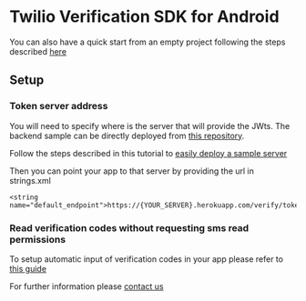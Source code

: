 # Twilio Verification SDK for Android


You can also have a quick start from an empty project following the steps described [here](https://www.twilio.com/docs/guides/twilio-verification-sdk-integration-guide)

## Setup

### Token server address

You will need to specify where is the server that will provide the JWts. 
The backend sample can be directly deployed from [this repository](https://github.com/authy/authy-sdk-backend). 

Follow the steps described in this tutorial to [easily deploy a sample server](https://www.twilio.com/docs/guides/twilio-verification-sdk-integration-guide/integrating-twilio-verification-sdk-using-sample-backend)

Then you can point your app to that server by providing the url in strings.xml

```
<string name="default_endpoint">https://{YOUR_SERVER}.herokuapp.com/verify/token</string>
```

### Read verification codes without requesting sms read permissions
  
 To setup automatic input of verification codes in your app please refer to [this guide](https://www.twilio.com/docs/guides/twilio-verification-sdk-integration-guide/register-your-app-twilio-verification-api)


For further information please [contact us](https://ahoy.twilio.com/verificationsdk)
